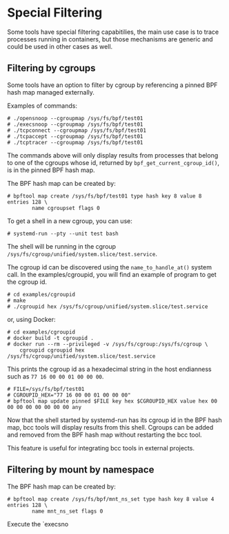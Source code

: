 # Special Filtering

Some tools have special filtering capabitilies, the main use case is to trace
processes running in containers, but those mechanisms are generic and could
be used in other cases as well.

## Filtering by cgroups

Some tools have an option to filter by cgroup by referencing a pinned BPF hash
map managed externally.

Examples of commands:

```
# ./opensnoop --cgroupmap /sys/fs/bpf/test01
# ./execsnoop --cgroupmap /sys/fs/bpf/test01
# ./tcpconnect --cgroupmap /sys/fs/bpf/test01
# ./tcpaccept --cgroupmap /sys/fs/bpf/test01
# ./tcptracer --cgroupmap /sys/fs/bpf/test01
```

The commands above will only display results from processes that belong to one
of the cgroups whose id, returned by `bpf_get_current_cgroup_id()`, is in the
pinned BPF hash map.

The BPF hash map can be created by:

```
# bpftool map create /sys/fs/bpf/test01 type hash key 8 value 8 entries 128 \
        name cgroupset flags 0
```

To get a shell in a new cgroup, you can use:

```
# systemd-run --pty --unit test bash
```

The shell will be running in the cgroup
`/sys/fs/cgroup/unified/system.slice/test.service`.

The cgroup id can be discovered using the `name_to_handle_at()` system call. In
the examples/cgroupid, you will find an example of program to get the cgroup
id.

```
# cd examples/cgroupid
# make
# ./cgroupid hex /sys/fs/cgroup/unified/system.slice/test.service
```

or, using Docker:

```
# cd examples/cgroupid
# docker build -t cgroupid .
# docker run --rm --privileged -v /sys/fs/cgroup:/sys/fs/cgroup \
	cgroupid cgroupid hex /sys/fs/cgroup/unified/system.slice/test.service
```

This prints the cgroup id as a hexadecimal string in the host endianness such
as `77 16 00 00 01 00 00 00`.

```
# FILE=/sys/fs/bpf/test01
# CGROUPID_HEX="77 16 00 00 01 00 00 00"
# bpftool map update pinned $FILE key hex $CGROUPID_HEX value hex 00 00 00 00 00 00 00 00 any
```

Now that the shell started by systemd-run has its cgroup id in the BPF hash
map, bcc tools will display results from this shell. Cgroups can be added and
removed from the BPF hash map without restarting the bcc tool.

This feature is useful for integrating bcc tools in external projects.

## Filtering by mount by namespace

The BPF hash map can be created by:

```
# bpftool map create /sys/fs/bpf/mnt_ns_set type hash key 8 value 4 entries 128 \
        name mnt_ns_set flags 0
```

Execute the `execsno